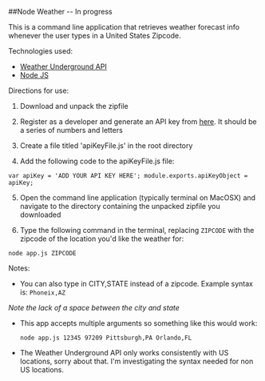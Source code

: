##Node Weather -- In progress

This is a command line application that retrieves weather forecast info whenever the user types in a United States Zipcode.

Technologies used:
- [Weather Underground API](http://www.wunderground.com)
- [Node JS](https://nodejs.org/)

Directions for use:

1. Download and unpack the zipfile

2. Register as a developer and generate an API key from [here](https://www.wunderground.com/weather/api). It should be a series of numbers and letters

3. Create a file titled 'apiKeyFile.js' in the root directory

4. Add the following code to the apiKeyFile.js file:

  `var apiKey = 'ADD YOUR API KEY HERE';
  module.exports.apiKeyObject = apiKey;`

5. Open the command line application (typically terminal on MacOSX) and navigate to the directory containing the unpacked zipfile you downloaded

6. Type the following command in the terminal, replacing `ZIPCODE` with the zipcode of the location you'd like the weather for:

`node app.js ZIPCODE`

Notes:
- You can also type in CITY,STATE instead of a zipcode. Example syntax is:
`Phoneix,AZ`

*Note the lack of a space between the city and state*
- This app accepts multiple arguments so something like this would work:

  `node app.js 12345 97209 Pittsburgh,PA Orlando,FL`

- The Weather Underground API only works consistently with US locations, sorry about that. I'm investigating the syntax needed for non US locations.
